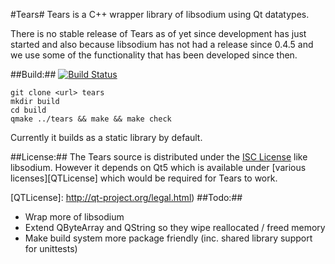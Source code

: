 #Tears#
Tears is a C++ wrapper library of libsodium using Qt datatypes.

There is no stable release of Tears as of yet since development
has just started and also because libsodium has not had a release
since 0.4.5 and we use some of the functionality that has been 
developed since then.

##Build:##
[![Build Status](https://travis-ci.org/truenull/tears.svg?branch=master)](https://travis-ci.org/truenull/tears)

    git clone <url> tears
    mkdir build
    cd build
    qmake ../tears && make && make check

Currently it builds as a static library by default.

##License:##
The Tears source is distributed under the [ISC License][ISCLICENSE]
like libsodium. However it depends on Qt5 which is available
under [various licenses][QTLicense] which would be required for
Tears to work.

[ISCLICENSE]: http://opensource.org/licenses/ISC
[QTLicense]: http://qt-project.org/legal.html)
##Todo:##
- Wrap more of libsodium
- Extend QByteArray and QString so they wipe reallocated / freed memory
- Make build system more package friendly
  (inc. shared library support for unittests)
